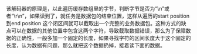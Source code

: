 该解码器的原理是，以此遍历缓存数组里的字节，判断字节是否为“\n”或者“\r\n”，如果读到了，就任务是数据包的结束位置，这样从遍历的start position到end position 这个闭区间就可以截取出一个完整的业务数据包。这种方式的缺点可以在数据的其他位置中包含这两个字符，导致截取数据错误，那么为了保障数据的正确性，一般多加一个固定的长度，如果寻找字符的区间长度大于这个固定的长度，认为数据有问题，那么就把这个数据扔掉，接着读下面的数据。